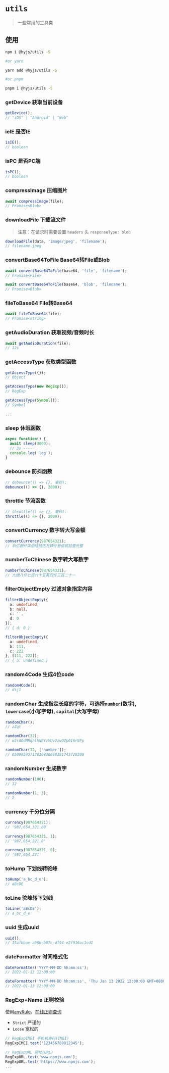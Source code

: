 # `utils`

> 一些常用的工具类

## 使用

``` sh
npm i @hyjs/utils -S

#or yarn

yarn add @hyjs/utils -S

#or pnpm

pnpm i @hyjs/utils -S
```

### getDevice 获取当前设备
``` ts
getDevice();
// "iOS" | "Android" | "Web"
```
### ieIE 是否IE
``` ts
isIE();
// boolean
```
### isPC 是否PC端
``` ts
isPC();
// boolean
```
### compressImage 压缩图片
``` ts
await compressImage(file);
// Promise<Blob>
```
### downloadFile 下载流文件
> 注意：在请求时需要设置 `headers` 头 `responseType: blob` 
``` ts
downloadFile(data, 'image/jpeg', 'filename');
// filename.jpeg
```
### convertBase64ToFile Base64转File或Blob
``` ts
await convertBase64ToFile(base64, 'file', 'filename');
// Promise<File>

await convertBase64ToFile(base64, 'blob', 'filename');
// Promise<Blob>
```
### fileToBase64 File转Base64
``` ts
await fileToBase64(file);
// Promise<string>
```
### getAudioDuration 获取视频/音频时长
``` ts
await getAudioDuration(file);
// 12s
```
### getAccessType 获取类型函数
``` ts
getAccessType({});
// Object

getAccessType(new RegExp());
// RegExp

getAccessType(Symbol());
// Symbol

...
```
### sleep 休眠函数
``` ts
async function() {
  await sleep(3000);
  // 3s ----
  console.log('log');
}
```
### debounce 防抖函数
``` ts
// debounce(() => {}, 毫秒);
debounce(() => {}, 2000);
```
### throttle 节流函数
``` ts
// throttle(() => {}, 毫秒);
throttle(() => {}, 2000);
```
### convertCurrency 数字转大写金额
``` ts
convertCurrency(987654321);
// 玖亿捌仟柒佰陆拾伍万肆仟叁佰贰拾壹元整
```
### numberToChinese 数字转大写数字
``` ts
numberToChinese(987654321);
// 九億八仟七百六十五萬四仟三百二十一
```
### filterObjectEmpty 过滤对象指定内容
``` ts
filterObjectEmpty({
  a: undefined,
  b: null,
  c: '',
  d: 0
});
// { d: 0 }

filterObjectEmpty({
  a: undefined,
  b: 111,
  c: 222
}, [111, 222]);
// { a: undefined }
```
### random4Code 生成4位code
``` ts
random4Code();
// dsj1
```
### randomChar 生成指定长度的字符，可选择`number`(数字), `lowercase`(小写字母), `capital`(大写字母)
``` ts
randomChar();
// zZqt

randomChar(32);
// w2rAOdMRqhlhNEYzVUv2zw0Zp616rNFp

randomChar(32, ['number']);
// 05099593713036830668381743720300
```
### randomNumber 生成数字
``` ts
randomNumber(100);
// 32

randomNumber(1, 3);
// 2
```
### currency 千分位分隔
``` ts
currency(987654321);
// '987,654,321.00'

currency(987654321, 1);
// '987,654,321.0'

currency(987654321, 0);
// '987,654,321'
```
### toHump 下划线转驼峰
``` ts
toHump('a_bc_d_e');
// aBcDE
```
### toLine 驼峰转下划线
``` ts
toLine('aBcDE');
// a_bc_d_e
```
### uuid 生成uuid
``` ts
uuid();
// 15afbbae-a98b-b07c-df94-e2f916ac1cd1
```

### dateFormatter 时间格式化
``` ts
dateFormatter('YYYY-MM-DD hh:mm:ss');
// 2022-01-13 12:00:00

dateFormatter('YYYY-MM-DD hh:mm:ss', 'Thu Jan 13 2022 12:00:00 GMT+0800 (中国标准时间)')
// 2022-01-13 12:00:00
```

### RegExp+Name 正则校验
使用[anyRule](https://github.com/any86/any-rule)，[在线正则查询](https://any86.github.io/any-rule/)  

- `Strict` 严谨的
- `Loose` 宽松的

``` ts
// RegExpIMEI 手机机身码(IMEI)
RegExpIMEI.test('123456789012345');

// RegExpURL 网址(URL)
RegExpURL.test('www.npmjs.com');
RegExpURL.test('https://www.npmjs.com');
...
```
